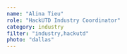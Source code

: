 ```yaml
---
name: "Alina Tieu"
role: "HackUTD Industry Coordinator"
category: industry
filter: "industry,hackutd"
photo: "dallas"
---
```

